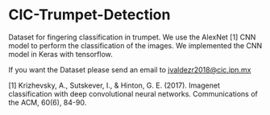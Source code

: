 # CIC-Trumpet-Detection
Dataset for fingering classification in trumpet.
We use the AlexNet [1] CNN model to perform the classification of the images. We implemented the CNN model in Keras with tensorflow.

If you want the Dataset please send an email to jvaldezr2018@cic.ipn.mx

[1] Krizhevsky, A., Sutskever, I., & Hinton, G. E. (2017). Imagenet classification with deep convolutional neural networks. Communications of the ACM, 60(6), 84-90.
